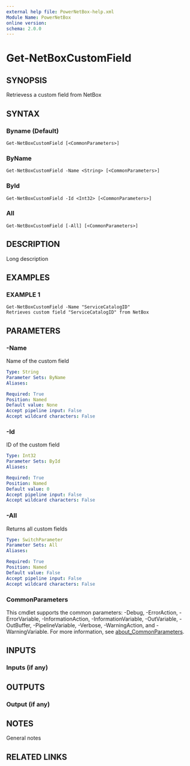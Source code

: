 ```yaml
---
external help file: PowerNetBox-help.xml
Module Name: PowerNetBox
online version:
schema: 2.0.0
---
```


# Get-NetBoxCustomField

## SYNOPSIS
Retrievess a custom field from NetBox

## SYNTAX

### Byname (Default)
```
Get-NetBoxCustomField [<CommonParameters>]
```

### ByName
```
Get-NetBoxCustomField -Name <String> [<CommonParameters>]
```

### ById
```
Get-NetBoxCustomField -Id <Int32> [<CommonParameters>]
```

### All
```
Get-NetBoxCustomField [-All] [<CommonParameters>]
```

## DESCRIPTION
Long description

## EXAMPLES

### EXAMPLE 1
```
Get-NetBoxCustomField -Name "ServiceCatalogID"
Retrieves custom field "ServiceCatalogID" from NetBox
```

## PARAMETERS

### -Name
Name of the custom field

```yaml
Type: String
Parameter Sets: ByName
Aliases:

Required: True
Position: Named
Default value: None
Accept pipeline input: False
Accept wildcard characters: False
```

### -Id
ID of the custom field

```yaml
Type: Int32
Parameter Sets: ById
Aliases:

Required: True
Position: Named
Default value: 0
Accept pipeline input: False
Accept wildcard characters: False
```

### -All
Returns all custom fields

```yaml
Type: SwitchParameter
Parameter Sets: All
Aliases:

Required: True
Position: Named
Default value: False
Accept pipeline input: False
Accept wildcard characters: False
```

### CommonParameters
This cmdlet supports the common parameters: -Debug, -ErrorAction, -ErrorVariable, -InformationAction, -InformationVariable, -OutVariable, -OutBuffer, -PipelineVariable, -Verbose, -WarningAction, and -WarningVariable. For more information, see [about_CommonParameters](http://go.microsoft.com/fwlink/?LinkID=113216).

## INPUTS

### Inputs (if any)
## OUTPUTS

### Output (if any)
## NOTES
General notes

## RELATED LINKS
